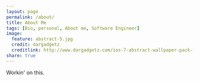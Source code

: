 ```yaml
---
layout: page
permalink: /about/
title: About Me
tags: [Bio, personal, About me, Software Engineer]
image:
  feature: abstract-5.jpg
  credit: dargadgetz
  creditlink: http://www.dargadgetz.com/ios-7-abstract-wallpaper-pack-for-iphone-5-and-ipod-touch-retina/
share: true
---
```

Workin' on this.